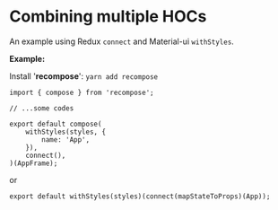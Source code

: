 # Combining multiple HOCs

An example using Redux `connect` and Material-ui `withStyles`.

__Example:__

Install '__recompose__': `yarn add recompose`

```JS
import { compose } from 'recompose';

// ...some codes

export default compose(
    withStyles(styles, {
        name: 'App',
    }),
    connect(),
)(AppFrame);
```

or
```JS
export default withStyles(styles)(connect(mapStateToProps)(App));
```
